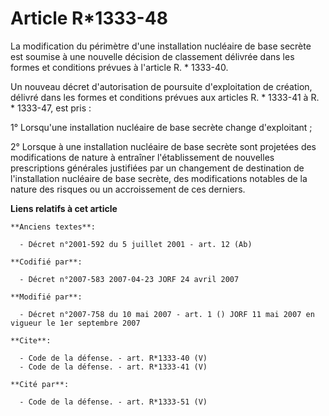 # Article R*1333-48

La modification du périmètre d'une installation nucléaire de base secrète est soumise à une nouvelle décision de classement
délivrée dans les formes et conditions prévues à l'article R. * 1333-40. 

Un nouveau décret d'autorisation de poursuite d'exploitation de création, délivré dans les formes et conditions prévues aux
articles R. * 1333-41 à R. * 1333-47, est pris : 

1° Lorsqu'une installation nucléaire de base secrète change d'exploitant ; 

2° Lorsque à une installation nucléaire de base secrète sont projetées des modifications de nature à entraîner
l'établissement de nouvelles prescriptions générales justifiées par un changement de destination de l'installation nucléaire
de base secrète, des modifications notables de la nature des risques ou un accroissement de ces derniers.

**Liens relatifs à cet article**

	**Anciens textes**:

	  - Décret n°2001-592 du 5 juillet 2001 - art. 12 (Ab)

	**Codifié par**:

	  - Décret n°2007-583 2007-04-23 JORF 24 avril 2007

	**Modifié par**:

	  - Décret n°2007-758 du 10 mai 2007 - art. 1 () JORF 11 mai 2007 en vigueur le 1er septembre 2007

	**Cite**:

	  - Code de la défense. - art. R*1333-40 (V)
	  - Code de la défense. - art. R*1333-41 (V)

	**Cité par**:

	  - Code de la défense. - art. R*1333-51 (V)
